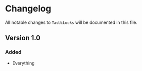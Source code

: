 # Changelog

All notable changes to `TasUiLooks` will be documented in this file.

## Version 1.0

### Added
- Everything

